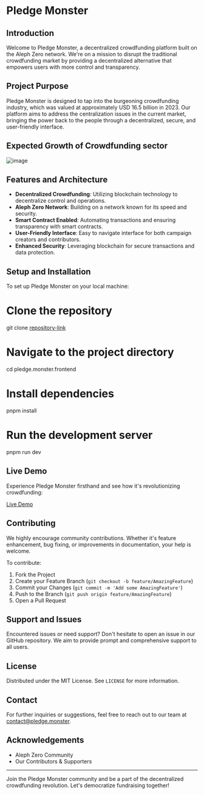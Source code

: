 # Pledge Monster

## Introduction

Welcome to Pledge Monster, a decentralized crowdfunding platform built on the Aleph Zero network. We're on a mission to disrupt the traditional crowdfunding market by providing a decentralized alternative that empowers users with more control and transparency.

## Project Purpose

Pledge Monster is designed to tap into the burgeoning crowdfunding industry, which was valued at approximately USD 16.5 billion in 2023. Our platform aims to address the centralization issues in the current market, bringing the power back to the people through a decentralized, secure, and user-friendly interface.

## Expected Growth of Crowdfunding sector

![image](https://github.com/Janitor01/pledge.monster.frontend/assets/155651380/89bc64bf-c3d1-4f90-b94e-88f927cf6b1c)

## Features and Architecture

- **Decentralized Crowdfunding**: Utilizing blockchain technology to decentralize control and operations.
- **Aleph Zero Network**: Building on a network known for its speed and security.
- **Smart Contract Enabled**: Automating transactions and ensuring transparency with smart contracts.
- **User-Friendly Interface**: Easy to navigate interface for both campaign creators and contributors.
- **Enhanced Security**: Leveraging blockchain for secure transactions and data protection.




## Setup and Installation

To set up Pledge Monster on your local machine:


# Clone the repository
git clone [repository-link](https://github.com/Janitor01/pledge.monster.frontend)

# Navigate to the project directory
cd pledge.monster.frontend

# Install dependencies
pnpm install

# Run the development server
pnpm run dev
## Live Demo

Experience Pledge Monster firsthand and see how it's revolutionizing crowdfunding:

[Live Demo](https://pledge.monster)

## Contributing

We highly encourage community contributions. Whether it's feature enhancement, bug fixing, or improvements in documentation, your help is welcome.

To contribute:
1. Fork the Project
2. Create your Feature Branch (`git checkout -b feature/AmazingFeature`)
3. Commit your Changes (`git commit -m 'Add some AmazingFeature'`)
4. Push to the Branch (`git push origin feature/AmazingFeature`)
5. Open a Pull Request

## Support and Issues

Encountered issues or need support? Don't hesitate to open an issue in our GitHub repository. We aim to provide prompt and comprehensive support to all users.

## License

Distributed under the MIT License. See `LICENSE` for more information.

## Contact

For further inquiries or suggestions, feel free to reach out to our team at [contact@pledge.monster](mailto:tempmailvoid@gmail.com).

## Acknowledgements

- Aleph Zero Community
- Our Contributors & Supporters

---

Join the Pledge Monster community and be a part of the decentralized crowdfunding revolution. Let's democratize fundraising together!

